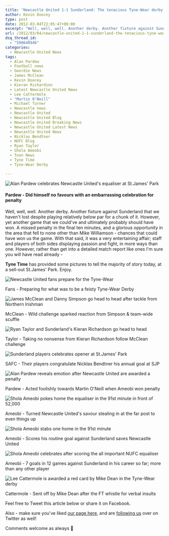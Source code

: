 ```yaml
---
title: 'Newcastle United 1-1 Sunderland: The tenacious Tyne-Wear derby in pictures'
author: Kevin Doocey
type: post
date: 2012-03-04T22:05:47+00:00
excerpt: "Well, well, well. Another derby. Another fixture against Sunderland that we haven't lost despite playing relatively below par for a chunk of it. However, yet another game that we.."
url: /2012/03/04/newcastle-united-1-1-sunderland-the-tenacious-tyne-wear-derby-in-pictures/
dsq_thread_id:
  - "598640946"
categories:
  - Newcastle United News
tags:
  - Alan Pardew
  - Football news
  - Geordie News
  - James McClean
  - Kevin Doocey
  - Kieran Richardson
  - Latest Newcastle United News
  - Lee Cattermole
  - "Martin O'Neill"
  - Michael Turner
  - Newcastle news
  - Newcastle United
  - Newcastle United Blog
  - Newcastle United Breaking News
  - Newcastle United Latest News
  - Newcastle United News
  - Nicklas Bendtner
  - NUFC Blog
  - Ryan Taylor
  - Shola Ameobi
  - Toon News
  - Tyne Time
  - Tyne-Wear Derby

---
```

![Alan Pardew celebrates Newcastle United's equaliser at St.James' Park](https://www.tynetime.com/wp-content/uploads/2012/03/Alan-Pardew-Newcastle-vs-Sunderland.jpg "Alan-Pardew-Newcastle-vs-Sunderland")

#### Pardew - Did himself no favours with an embarrassing celebration for penalty

Well, well, well. Another derby. Another fixture against Sunderland that we haven't lost despite playing relatively below par for a chunk of it. However, yet another game that we could've and ultimately probably should have won. A missed penalty in the final ten minutes, and a glorious opportunity in the area that fell to none other than Mike Williamson - chances that could have won us the game. With that  said, it was a very entertaining affair; staff and players of both sides displaying passion and fight, in more ways than one. However, rather than get into a detailed match report like ones I'm sure you will have read already -

**Tyne Time** has provided some pictures to tell the majority of story today, at a sell-out St.James' Park. Enjoy.

![Newcastle United fans prepare for the Tyne-Wear](https://www.tynetime.com/wp-content/uploads/2012/03/NUFC-Fans-SAFC.jpg "NUFC-Fans-SAFC")

Fans - Preparing for what was to be a feisty Tyne-Wear Derby

![James McClean and Danny Simpson go head to head after tackle from Northern Irishman](https://www.tynetime.com/wp-content/uploads/2012/03/James-McClean-Danny-Simpson.jpg "Newcastle United v Sunderland")

McClean - Wild challenge sparked reaction from Simpson & team-wide scuffle

![Ryan Taylor and Sunderland's Kieran Richardson go head to head](https://www.tynetime.com/wp-content/uploads/2012/03/Ryan-Taylor-Kieran-Richardson.jpg "Ryan-Taylor-Kieran-Richardson")

Taylor - Taking no nonsense from Kieran Richardson follow McClean challenge

![Sunderland players celebrates opener at St.James' Park](https://www.tynetime.com/wp-content/uploads/2012/03/Sunderland-Opener-Newcastle.jpg "Sunderland-Opener-Newcastle")

SAFC - Their players congratulate Nicklas Bendtner his annual goal at SJP

![Alan Pardew reveals emotion after Newcastle United are awarded a penalty](https://www.tynetime.com/wp-content/uploads/2012/03/Alan-Pardew-NUFC-Penalty.jpg "Alan-Pardew-NUFC-Penalty")

Pardew - Acted foolishly towards Martin O'Neill when Ameobi won penalty

![Shola Ameobi pokes home the equaliser in the 91st minute in front of 52,000](https://www.tynetime.com/wp-content/uploads/2012/03/428012_10150578484286035_126465881034_9613699_1174699276_n.jpg "Shola-Ameobi-NUFC-Equaliser")

Ameobi - Turned Newcastle United's savour stealing in at the far post to even things up

![Shola Ameobi stabs one home in the 91st minute](https://www.tynetime.com/wp-content/uploads/2012/03/Shola-Ameobi-SAFC-Equaliser.jpg "Shola-Ameobi-SAFC-Equaliser")

Ameobi - Scores his routine goal against Sunderland saves Newcastle United

![Shola Ameobi celebrates after scoring the all important NUFC equaliser](https://www.tynetime.com/wp-content/uploads/2012/03/Shola-Ameobi-NUFC-Sunderland.jpg "Shola-Ameobi-NUFC-Sunderland")

Ameobi - 7 goals in 12 games against Sunderland in his career so far; more than any other player

![Lee Cattermole is awarded a red card by Mike Dean in the Tyne-Wear derby](https://www.tynetime.com/wp-content/uploads/2012/03/Lee-Cattermole-Sent-off.jpg "Lee-Cattermole-Sent-off")

Cattermole - Sent off by Mike Dean after the FT whistle for verbal insults

Feel free to Tweet this article below or share it on Facebook.

Also - make sure you've liked [our page here][1], and are [following us][2] over on Twitter as well!

Comments welcome as always 🙂

 [1]: http://www.facebook.com/tynetime "Tyne Time Facebook"
 [2]: https://twitter.com/tynetime "Tyne Time Twitter"
